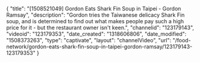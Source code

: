 {
    "title": "[1508521049] Gordon Eats Shark Fin Soup in Taipei - Gordon Ramsay",
    "description": "Gordon tries the Taiwanese delicacy Shark Fin soup, and is determined to find out what makes people pay such a high price for it - but the restaurant owner isn't keen.",
    "channelid": "123179143",
    "videoid": "123179353",
    "date_created": "1318606806",
    "date_modified": "1508373263",
    "type": "captivate",
    "layout": "channelVideo",
    "url": "\/food-network\/gordon-eats-shark-fin-soup-in-taipei-gordon-ramsay\/123179143-123179353"
}